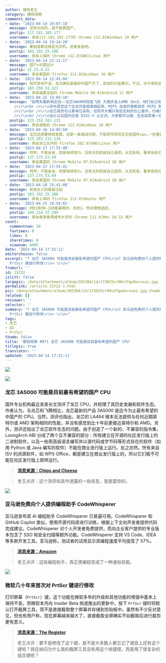 ```yaml
---
author: 硬核老王
category: 硬核观察
comments_data:
- date: '2023-04-14 19:07:18'
  message: 没有光刻机，就不能算国产。
  postip: 117.181.103.177
  username: 来自117.181.103.177的 Chrome 112.0|Windows 10 用户
- date: '2023-04-14 19:24:20'
  message: 秦始皇都没搞定光刻机，还是省省吧。
  postip: 183.192.25.186
  username: 来自上海的 Chrome 112.0|GNU/Linux 用户
- date: '2023-04-14 22:11:17'
  message: 国产=中国设计
  postip: 12.23.4.22
  username: 来自美国的 Firefox 111.0|Windows 10 用户
- date: '2023-04-14 22:45:04'
  message: 抛开其他不谈，龙芯确实是最好的国产芯了，其他的只能更烂。不过，也不用失望，俟其壮大就好了。
  postip: 183.250.51.121
  username: 来自福建龙岩的 Chrome Mobile 90.0|Android 11 用户
- date: '2023-04-15 14:04:10'
  message: "前两天看新闻还说——龙芯3A6000性能飞跃 大踏步追上AMD Zen2，他们自己说的。<br />\r\n<br />\r\n这个性能到底如何，不知道有没有人搞一台跑分看看。<br
    />\r\n<br />\r\n另外感觉这个生态可能很难搞起来，MIPS 自身好像都放弃 MIPS 架构转向 RISC-V 了，龙芯能不能青出于蓝难说。<br
    />\r\n<br />\r\n龙芯虽然可以靠单位采购，但软件大概只有些定制的办公套件，价格估计也不是很实惠，对消费者可能没什么吸引力，消费者少那么开发软件的就少，恶性循环了。<br
    />\r\n<br />\r\n估计以后国内还是 RISC-V 占主流，大家都可以做，生态容易推一些。龙芯虽然说不受制于外，但国内的企业多半也不愿意受制于它一家公司。"
  postip: 223.152.161.121
  username: 来自湖南的 Chrome 112.0|Windows 10 用户
- date: '2023-04-16 14:05:50'
  message: 龙芯还是要继续发展，这是一条路线问题，不能把市场完全交给国外cpu,一些重要领域还是要国产的，不过龙芯的不兼容问题还是阻挠其争抢是从份额的一大障碍，不过兼容应该是一种趋势，龙芯应该已经在做了，看后续发展了
  postip: 115.203.111.136
  username: 来自浙江台州的 Firefox 102.0|GNU/Linux 用户
- date: '2023-04-17 17:55:40'
  message: 呵呵，不是省省，而是继续努力。没有光刻机就自己造呗。从无到有。看来有些垃圾的思维与众不同啊。
  postip: 137.175.53.49
  username: 来自美国的 Chrome Mobile 97.0|Android 10 用户
- date: '2023-04-17 17:55:41'
  message: 呵呵，不是省省，而是继续努力。没有光刻机就自己造呗。从无到有。看来有些垃圾的思维与众不同啊。
  postip: 137.175.53.49
  username: 来自美国的 Chrome Mobile 97.0|Android 10 用户
- date: '2023-04-18 15:41:08'
  message: 民族主义的毒瘤泛起
  postip: 183.192.25.186
  username: 来自上海的 Firefox 112.0|Ubuntu 用户
- date: '2023-04-25 18:59:01'
  message: 0到1和90-100是最难的，先到1，然后慢慢追赶。
  postip: 144.214.37.249
  username: 来自香港香港城市大学的 Chrome 112.0|Mac 10.15 用户
count:
  commentnum: 10
  favtimes: 0
  likes: 0
  sharetimes: 0
  viewnum: 4405
date: '2023-04-14 17:32:11'
editorchoice: false
excerpt: "? 龙芯 3A5000 可能是目前最有希望的国产 CPU\r\n? 亚马逊免费向个人提供编程助手 CodeWhisperer\r\n? 微软几十年来首次对
  PrtScr 键进行修改\r\n» \r\n»"
fromurl: ''
id: 15722
islctt: false
largepic: /data/attachment/album/202304/14/173025zr90v3fgw9xrvxez.jpg
permalink: /article-15722-1.html
pic: /data/attachment/album/202304/14/173025zr90v3fgw9xrvxez.jpg.thumb.jpg
related: []
reviewer: ''
selector: ''
summary: "? 龙芯 3A5000 可能是目前最有希望的国产 CPU\r\n? 亚马逊免费向个人提供编程助手 CodeWhisperer\r\n? 微软几十年来首次对
  PrtScr 键进行修改\r\n» \r\n»"
tags:
- 龙芯
- AI
- PrtScr
thumb: false
title: '硬核观察 #971 龙芯 3A5000 可能是目前最有希望的国产 CPU'
titlepic: true
translator: ''
updated: '2023-04-14 17:32:11'
---
```


![](/data/attachment/album/202304/14/173025zr90v3fgw9xrvxez.jpg)


![](/data/attachment/album/202304/14/173033fk9yscqrtrdkkcqs.jpg)


### 龙芯 3A5000 可能是目前最有希望的国产 CPU


国外专业机构最近发表长文测评了龙芯 CPU，并梳理了其历史发展和软件生态。作者认为，与兆芯和飞腾相比，龙芯最新的产品 3A5000 是迄今为止最有希望的中国产的 CPU。当然，测评也指出，龙芯的 LA464 根本无法提供与任何近期英特尔或 AMD 架构相同的性能，并没有感觉到比十年前更接近英特尔和 AMD。另外，测评还指出了龙芯软件生态的问题。由于创造了一个新的、不兼容的指令集，LoongArch ABI 分成了两个互不兼容的部分：所有建立在开源的社区发行版上的二进制软件，以及一些用高级语言编写并以源代码或字节码等形式存在的软件（如用 Python 或 Java 编写的软件）不能在商业发行版上运行。反之亦然。所有来自 ISV 的闭源软件，如 WPS Office，都是建立在商业发行版上的，所以它们极不可能在社区发行版上原样运行。



> 
> **[消息来源：Chips and Cheese](https://chipsandcheese.com/2023/04/09/loongsons-3a5000-chinas-best-shot/)**
> 
> 
> 



> 
> 老王点评：这个测评和其中透露的一些信息，我是震惊的。
> 
> 
> 


![](/data/attachment/album/202304/14/173047rafuxb90pha3ahxb.jpg)


### 亚马逊免费向个人提供编程助手 CodeWhisperer


亚马逊宣布其 AI 编程助手 CodeWhisperer 已普遍可用。CodeWhisperer 和 GitHub Copilot 类似，使用开源代码库进行训练，根据上下文向开发者提供代码完成建议。CodeWhisperer 对个人开发者免费提供，而向企业客户提供的专业版本包含了 SSO 和安全扫描等额外功能。CodeWhisperer 支持 VS Code、IDEA 等多款开发工具。亚马逊称，测试者的试用显示其编程速度平均提高了 57%。



> 
> **[消息来源：Amazon](https://aws.amazon.com/cn/blogs/aws/amazon-codewhisperer-free-for-individual-use-is-now-generally-available/)**
> 
> 
> 



> 
> 老王点评：这些编程助手，真正使编程变成了一种通俗技能。
> 
> 
> 


![](/data/attachment/album/202304/14/173145kzvz55iwp9h0uuuu.jpg)


### 微软几十年来首次对 PrtScr 键进行修改


打印屏幕（`PrtScr`）键，这个功能在微软多年的升级和其他功能的增强中基本上保持不变。而微软本月向 Insider Beta 频道推出的更新中，按下 `PrtScr` 键时将默认打开截屏工具，而不是直接截取整个屏幕并存储到剪贴板中。虽然有不少反对意见，但也有用户称，现在屏幕越来越大了，直接截取全屏确实不如截取后进行裁剪更有意义。



> 
> **[消息来源：The Register](https://www.theregister.com/2023/04/13/microsoft_snipping_tool_default/)**
> 
> 
> 



> 
> 老王点评：要不是修改了这个键，是不是大多数人都忘记了键盘上还有这个键呢？我在纳闷为什么我的截屏工具没有用这个快捷键，而是用了很复杂的组合键呢？
> 
> 
>